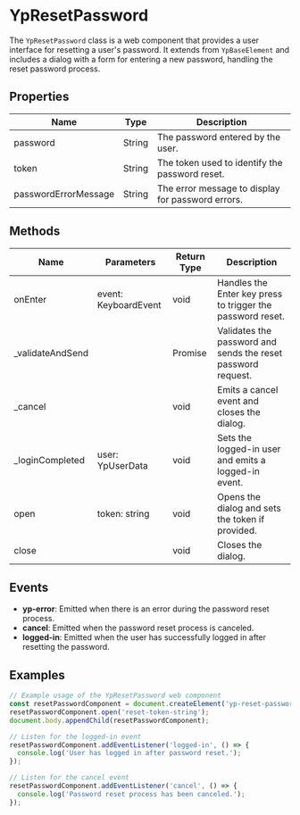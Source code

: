 # YpResetPassword

The `YpResetPassword` class is a web component that provides a user interface for resetting a user's password. It extends from `YpBaseElement` and includes a dialog with a form for entering a new password, handling the reset password process.

## Properties

| Name                | Type   | Description                                       |
|---------------------|--------|---------------------------------------------------|
| password            | String | The password entered by the user.                 |
| token               | String | The token used to identify the password reset.    |
| passwordErrorMessage| String | The error message to display for password errors. |

## Methods

| Name            | Parameters             | Return Type | Description                                                      |
|-----------------|------------------------|-------------|------------------------------------------------------------------|
| onEnter         | event: KeyboardEvent   | void        | Handles the Enter key press to trigger the password reset.       |
| _validateAndSend|                        | Promise<void> | Validates the password and sends the reset password request.    |
| _cancel         |                        | void        | Emits a cancel event and closes the dialog.                      |
| _loginCompleted | user: YpUserData      | void        | Sets the logged-in user and emits a logged-in event.             |
| open            | token: string          | void        | Opens the dialog and sets the token if provided.                 |
| close           |                        | void        | Closes the dialog.                                               |

## Events

- **yp-error**: Emitted when there is an error during the password reset process.
- **cancel**: Emitted when the password reset process is canceled.
- **logged-in**: Emitted when the user has successfully logged in after resetting the password.

## Examples

```typescript
// Example usage of the YpResetPassword web component
const resetPasswordComponent = document.createElement('yp-reset-password');
resetPasswordComponent.open('reset-token-string');
document.body.appendChild(resetPasswordComponent);

// Listen for the logged-in event
resetPasswordComponent.addEventListener('logged-in', () => {
  console.log('User has logged in after password reset.');
});

// Listen for the cancel event
resetPasswordComponent.addEventListener('cancel', () => {
  console.log('Password reset process has been canceled.');
});
```